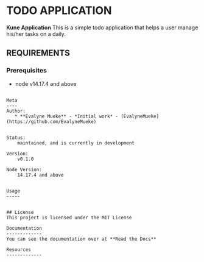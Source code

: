# TODO APPLICATION

**Kune Application** This is a simple todo application that helps a user manage his/her tasks on a daily.

## REQUIREMENTS
### Prerequisites
* node v14.17.4 and above

```

Meta
----
Author:
   * **Evalyne Mueke** - *Initial work* - [EvalyneMueke](https://github.com/EvalyneMueke)


Status:
    maintained, and is currently in development

Version:
    v0.1.0

Node Version:
    14.17.4 and above


Usage
-----


## License
This project is licensed under the MIT License

Documentation
-------------
You can see the documentation over at **Read the Docs**

Resources
-------------

